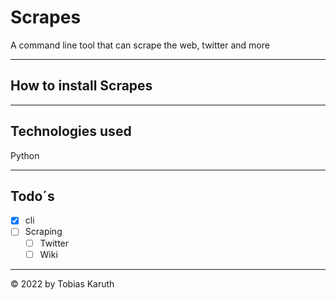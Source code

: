 # Scrapes
A command line tool that can scrape the web, twitter and more

---

## How to install Scrapes




---

## Technologies used
Python

---

## Todo´s

- [X] cli
- [ ] Scraping
  - [ ] Twitter
  - [ ] Wiki

---
  
  <!-- copyright -->
© 2022 by Tobias Karuth
